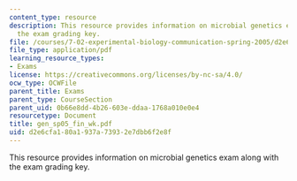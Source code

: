 ```yaml
---
content_type: resource
description: This resource provides information on microbial genetics exam along with
  the exam grading key.
file: /courses/7-02-experimental-biology-communication-spring-2005/d2e6cfa180a1937a73932e7dbb6f2e8f_gen_sp05_fin_wk.pdf
file_type: application/pdf
learning_resource_types:
- Exams
license: https://creativecommons.org/licenses/by-nc-sa/4.0/
ocw_type: OCWFile
parent_title: Exams
parent_type: CourseSection
parent_uid: 0b66e8dd-4b26-603e-ddaa-1768a010e0e4
resourcetype: Document
title: gen_sp05_fin_wk.pdf
uid: d2e6cfa1-80a1-937a-7393-2e7dbb6f2e8f
---
```

This resource provides information on microbial genetics exam along with the exam grading key.